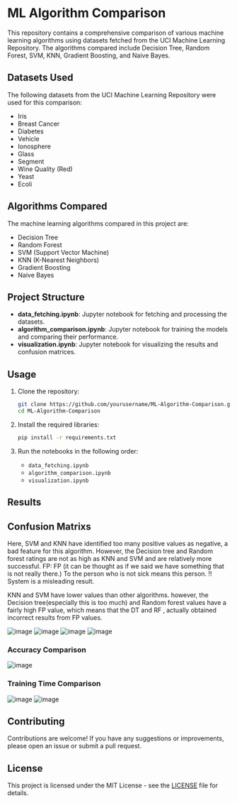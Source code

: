 # ML Algorithm Comparison

This repository contains a comprehensive comparison of various machine learning algorithms using datasets fetched from the UCI Machine Learning Repository. The algorithms compared include Decision Tree, Random Forest, SVM, KNN, Gradient Boosting, and Naive Bayes.

## Datasets Used
The following datasets from the UCI Machine Learning Repository were used for this comparison:

- Iris
- Breast Cancer
- Diabetes
- Vehicle
- Ionosphere
- Glass
- Segment
- Wine Quality (Red)
- Yeast
- Ecoli

## Algorithms Compared
The machine learning algorithms compared in this project are:

- Decision Tree
- Random Forest
- SVM (Support Vector Machine)
- KNN (K-Nearest Neighbors)
- Gradient Boosting
- Naive Bayes

## Project Structure
- **data_fetching.ipynb**: Jupyter notebook for fetching and processing the datasets.
- **algorithm_comparison.ipynb**: Jupyter notebook for training the models and comparing their performance.
- **visualization.ipynb**: Jupyter notebook for visualizing the results and confusion matrices.

## Usage
1. Clone the repository:
    ```sh
    git clone https://github.com/yourusername/ML-Algorithm-Comparison.git
    cd ML-Algorithm-Comparison
    ```

2. Install the required libraries:
    ```sh
    pip install -r requirements.txt
    ```

3. Run the notebooks in the following order:
    - `data_fetching.ipynb`
    - `algorithm_comparison.ipynb`
    - `visualization.ipynb`

## Results 

## Confusion Matrixs
Here, SVM and KNN have identified too many positive values as negative, a bad feature for this algorithm. However, the Decision tree and Random forest ratings are not as high as KNN and SVM and are relatively more successful. 
FP: FP (it can be thought as if we said we have something that is not really there.) 
To the person who is not sick means this person. 
!! System is a misleading result. 

KNN and SVM have lower values than other algorithms. however, the Decision tree(especially this is too much) and Random forest values have a fairly high FP value, which means that the DT and RF ‚ actually obtained incorrect results from FP values.

![image](https://github.com/saciducak/ML-algorithms-comparison/assets/84833816/b5cca92a-49e3-4048-a1bd-90d3027e0623)
![image](https://github.com/saciducak/ML-algorithms-comparison/assets/84833816/a370b131-ffc4-44a3-9de9-0c928843fb7b)
![image](https://github.com/saciducak/ML-algorithms-comparison/assets/84833816/0cf2144e-5284-4ab1-84b4-a59fddc0310a)
![image](https://github.com/saciducak/ML-algorithms-comparison/assets/84833816/6f2d2b52-c5c2-495c-9b0a-64edd0657302)



### Accuracy Comparison

![image](https://github.com/saciducak/ML-algorithms-comparison/assets/84833816/83ec2949-392f-41f2-8fd8-d3e4733bab46)

### Training Time Comparison

![image](https://github.com/saciducak/ML-algorithms-comparison/assets/84833816/f638a510-3d14-4b2e-a268-6f6c058ff878)
![image](https://github.com/saciducak/ML-algorithms-comparison/assets/84833816/b1113712-5ea1-4ec8-ae30-b630831e0fa7)

## Contributing
Contributions are welcome! If you have any suggestions or improvements, please open an issue or submit a pull request.

## License
This project is licensed under the MIT License - see the [LICENSE](LICENSE) file for details.
